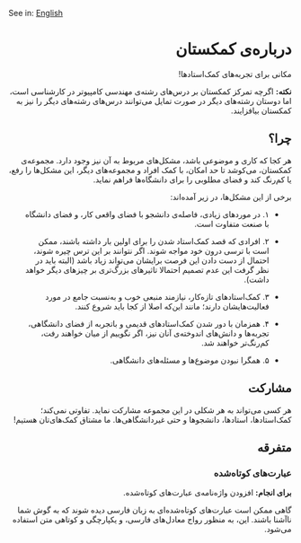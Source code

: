 See in: [English](./docs/readme-en.md)

<div dir="rtl">

# درباره‌ی کمکستان

مکانی برای تجربه‌های کمک‌استادها!

**نکته:** اگرچه تمرکز کمکستان بر درس‌های رشته‌ی مهندسی کامپیوتر در کارشناسی است، اما دوستان رشته‌های دیگر در صورت تمایل می‌توانند درس‌های رشته‌های دیگر را نیز به کمکستان بیافزایند.

## چرا؟

هر کجا که کاری و موضوعی باشد، مشکل‌های مربوط به آن نیز وجود دارد. مجموعه‌ی کمکستان، می‌کوشد تا حد امکان، با کمک افراد و مجموعه‌های دیگر، این مشکل‌ها را رفع، یا کم‌رنگ کند و فضای مطلوبی را برای دانشگاه‌ها فراهم نماید.

برخی از این مشکل‌ها، در زیر آمده‌اند:

-   ۱. در موردهای زیادی، فاصله‌ی دانشجو با فضای واقعی کار، و فضای دانشگاه با صنعت متفاوت است.

-   ۲. افرادی که قصد کمک‌استاد شدن را برای اولین بار داشته باشند، ممکن است با ترسی درون خود مواجه شوند. اگر نتوانند بر این ترس چیره شوند، احتمال از دست دادن این فرصت برایشان می‌تواند زیاد باشد (البته باید در نظر گرفت این عدم تصمیم احتمالا تاثیرهای بزرگ‌تری بر چیزهای دیگر خواهد داشت).

-   ۳. کمک‌استادهای تازه‌کار، نیازمند منبعی خوب و به‌نسبت جامع در مورد فعالیت‌هایشان دارند؛ مانند این‌که اصلا از کجا باید شروع کنند.

-   ۴. همزمان با دور شدن کمک‌استادهای قدیمی و باتجربه از فضای دانشگاهی، تجربه‌ها و دانش‌های اندوخته‌ی آنان نیز، اگر نگوییم از میان خواهند رفت، کم‌رنگ‌تر خواهند شد.

-   ۵. همگرا نبودن موضوع‌ها و مسئله‌های دانشگاهی.

## مشارکت

هر کسی می‌تواند به هر شکلی در این مجموعه مشارکت نماید. تفاوتی نمی‌کند؛ کمک‌استادها، استادها، دانشجوها و حتی غیردانشگاهی‌ها. ما مشتاق کمک‌های‌تان هستیم!

## متفرقه

### عبارت‌های کوتاه‌شده

**برای انجام:** افزودن واژه‌نامه‌ی عبارت‌های کوتاه‌شده.

گاهی ممکن است عبارت‌های کوتاه‌شده‌ای به زبان فارسی دیده شوند که به گوش شما ناآشنا باشند. این، به منظور رواج معادل‌های فارسی، و یکپارچگی و کوتاهی متن استفاده می‌شود.

</div>
